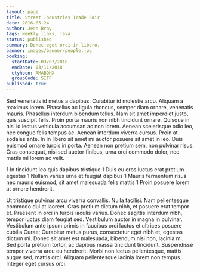 ```yaml
---
layout: page
title: Street Industries Trade Fair
date: 2016-05-24
author: Jean Bray
tags: weekly links, java
status: published
summary: Donec eget orci in libero.
banner: images/banner/people.jpg
booking:
  startDate: 03/07/2018
  endDate: 03/11/2018
  ctyhocn: AMABOHX
  groupCode: SITF
published: true
---
```

Sed venenatis id metus a dapibus. Curabitur id molestie arcu. Aliquam a maximus lorem. Phasellus ac ligula rhoncus, semper diam ornare, venenatis mauris. Phasellus interdum bibendum tellus. Nam sit amet imperdiet justo, quis suscipit felis. Proin porta mauris non nibh tincidunt ornare. Quisque in nisi id lectus vehicula accumsan ac non lorem. Aenean scelerisque odio leo, nec congue felis tempus ac. Aenean interdum viverra cursus. Proin at sodales ante. In in libero sit amet mi auctor posuere sit amet in leo. Duis euismod ornare turpis in porta. Aenean non pretium sem, non pulvinar risus. Cras consequat, nisi sed auctor finibus, urna orci commodo dolor, nec mattis mi lorem ac velit.

1 In tincidunt leo quis dapibus tristique
1 Duis eu eros luctus erat pretium egestas
1 Nullam varius urna et feugiat dapibus
1 Mauris fermentum risus nec mauris euismod, sit amet malesuada felis mattis
1 Proin posuere lorem at ornare hendrerit.

Ut tristique pulvinar arcu viverra convallis. Nulla facilisi. Nam pellentesque commodo dui at laoreet. Cras pretium dictum nibh, et posuere erat tempor et. Praesent in orci in turpis iaculis varius. Donec sagittis interdum nibh, tempor luctus diam feugiat sed. Vestibulum auctor in magna in pulvinar. Vestibulum ante ipsum primis in faucibus orci luctus et ultrices posuere cubilia Curae; Curabitur metus purus, consectetur eget nibh et, egestas dictum mi. Donec sit amet est malesuada, bibendum nisi non, lacinia mi. Sed porta pretium tortor, ac dapibus massa tincidunt tincidunt. Suspendisse tempor viverra arcu eu hendrerit. Morbi non lectus pellentesque, mattis augue sed, mattis orci. Aliquam pellentesque lacinia lorem non tempus. Integer eget cursus orci.
